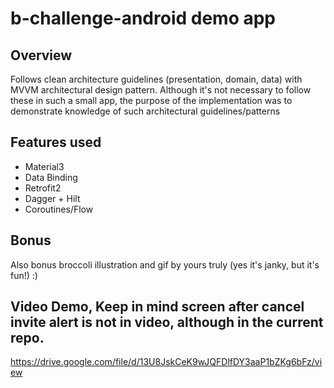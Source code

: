 # b-challenge-android demo app
## Overview
Follows clean architecture guidelines (presentation, domain, data) with
MVVM architectural design pattern.
Although it's not necessary to follow these in such a small app,
the purpose of the implementation was to demonstrate knowledge of such architectural guidelines/patterns

## Features used
- Material3 
- Data Binding
- Retrofit2
- Dagger + Hilt
- Coroutines/Flow

## Bonus
Also bonus broccoli illustration and gif by yours truly (yes it's janky, but it's fun!)  :)

## Video Demo, Keep in mind screen after cancel invite alert is not in video, although in the current repo.
https://drive.google.com/file/d/13U8JskCeK9wJQFDlfDY3aaP1bZKg6bFz/view
